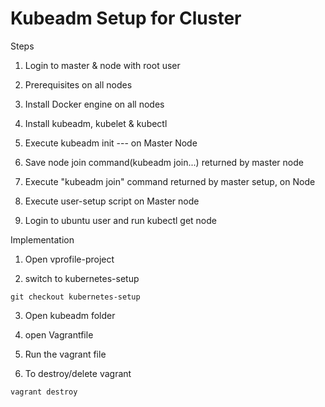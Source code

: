 # Kubeadm Setup for Cluster

Steps

1. Login to master & node with root user

2. Prerequisites on all nodes

3. Install Docker engine on all nodes

4. Install kubeadm, kubelet & kubectl

5. Execute kubeadm init --- on Master Node

6. Save node join command(kubeadm join...) returned by master node

7. Execute "kubeadm join" command returned by master setup, on Node

8. Execute user-setup script on Master node

9. Login to ubuntu user and run kubectl get node

Implementation

1. Open vprofile-project

2. switch to kubernetes-setup

```
git checkout kubernetes-setup
```

3. Open kubeadm folder

4. open Vagrantfile

5. Run the vagrant file

6. To destroy/delete vagrant

```
vagrant destroy
```
